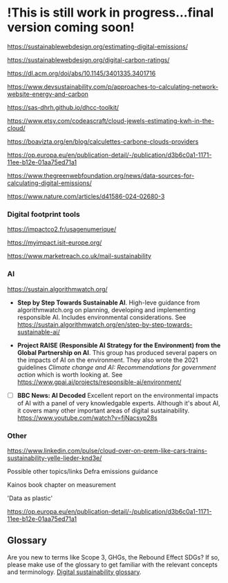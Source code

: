 
# !This is still work in progress...final version coming soon!
https://sustainablewebdesign.org/estimating-digital-emissions/ 

https://sustainablewebdesign.org/digital-carbon-ratings/

https://dl.acm.org/doi/abs/10.1145/3401335.3401716

https://www.devsustainability.com/p/approaches-to-calculating-network-website-energy-and-carbon

https://sas-dhrh.github.io/dhcc-toolkit/

https://www.etsy.com/codeascraft/cloud-jewels-estimating-kwh-in-the-cloud/

https://boavizta.org/en/blog/calculettes-carbone-clouds-providers

https://op.europa.eu/en/publication-detail/-/publication/d3b6c0a1-1171-11ee-b12e-01aa75ed71a1

https://www.thegreenwebfoundation.org/news/data-sources-for-calculating-digital-emissions/

https://www.nature.com/articles/d41586-024-02680-3

### Digital footprint tools

https://impactco2.fr/usagenumerique/ 

https://myimpact.isit-europe.org/

https://www.marketreach.co.uk/mail-sustainability

### AI

https://sustain.algorithmwatch.org/

* **Step by Step Towards Sustainable AI**. High-leve guidance from algorithmwatch.org on planning, developing and implementing responsible AI. Includes environmental considerations. See https://sustain.algorithmwatch.org/en/step-by-step-towards-sustainable-ai/

* **Project RAISE (Responsible AI Strategy for the Environment) from the Global Partnership on AI**. This group has produced several papers on the impacts of AI on the environment. They also wrote the 2021 guidelines *Climate change and AI: Recommendations for government action* which is worth looking at. See https://www.gpai.ai/projects/responsible-ai/environment/

* [ ] **BBC News: AI Decoded** Excellent report on the environmental impacts of AI with a panel of very knowledgable experts. Although it's about AI, it covers many other important areas of digital sustainability. https://www.youtube.com/watch?v=fjNacsyp28s

### Other 

https://www.linkedin.com/pulse/cloud-over-on-prem-like-cars-trains-sustainability-yelle-lieder-knd3e/  



Possible other topics/links
Defra emissions guidance

Kainos book chapter on measurement 

'Data as plastic'

https://op.europa.eu/en/publication-detail/-/publication/d3b6c0a1-1171-11ee-b12e-01aa75ed71a1 

## Glossary
Are you new to terms like Scope 3, GHGs, the Rebound Effect SDGs? If so, please make use of the glossary to get familiar with the relevant concepts and terminology. [Digital sustainability glossary](glossary.md).